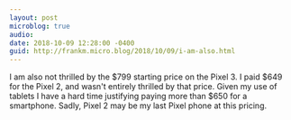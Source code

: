 ```yaml
---
layout: post
microblog: true
audio: 
date: 2018-10-09 12:28:00 -0400
guid: http://frankm.micro.blog/2018/10/09/i-am-also.html
---
```

I am also not thrilled by the $799 starting price on the Pixel 3. I paid $649 for the Pixel 2, and wasn't entirely thrilled by that price. Given my use of tablets I have a hard time justifying paying more than $650 for a smartphone. Sadly, Pixel 2 may be my last Pixel phone at this pricing. 
